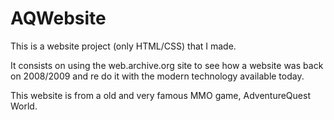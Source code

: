 # AQWebsite


This is a website project (only HTML/CSS) that I made.

It consists on using the web.archive.org site to see how a website was back on 2008/2009 and re do it 
with the modern technology available today.

This website is from a old and very famous MMO game, AdventureQuest World. 
